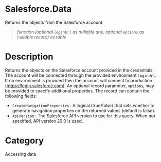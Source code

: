 ﻿# Salesforce.Data
Returns the objects from the Salesforce account.
> _function (optional <code>loginUrl</code> as nullable any, optional <code>options</code> as nullable record) as table_
# Description 
Returns the objects on the Salesforce account provided in the credentials. The account will be connected through the provided environment <code>loginUrl</code>. If no environment is provided then the account will connect to production (https://login.salesforce.com). An optional record parameter, <code>options</code>, may be provided to specify additional properties. The record can contain the following fields:
    <ul>
<li><code>CreateNavigationProperties</code> : A logical (true/false) that sets whether to generate navigation properties on the returned values (default is false).</li>
<li><code>ApiVersion</code> : The Salesforce API version to use for this query. When not specified, API version 29.0 is used.</li>
</ul>

    
# Category 
Accessing data
